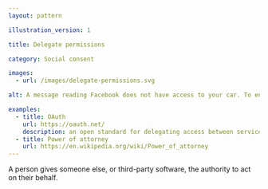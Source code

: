 ```yaml
---
layout: pattern

illustration_version: 1

title: Delegate permissions

category: Social consent

images:
  - url: /images/delegate-permissions.svg

alt: A message reading Facebook does not have access to your car. To enable access, tap settings and turn on Car.

examples:
  - title: OAuth
    url: https://oauth.net/
    description: an open standard for delegating access between services
  - title: Power of attorney
    url: https://en.wikipedia.org/wiki/Power_of_attorney
---
```


A person gives someone else, or third-party software, the authority to act on their behalf.
